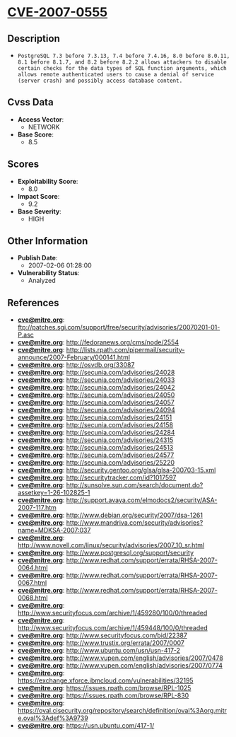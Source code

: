 
# [CVE-2007-0555](ftp://patches.sgi.com/support/free/security/advisories/20070201-01-P.asc)

## Description

- `PostgreSQL 7.3 before 7.3.13, 7.4 before 7.4.16, 8.0 before 8.0.11, 8.1 before 8.1.7, and 8.2 before 8.2.2 allows attackers to disable certain checks for the data types of SQL function arguments, which allows remote authenticated users to cause a denial of service (server crash) and possibly access database content.`

## Cvss Data

- **Access Vector**:
  - NETWORK
- **Base Score**:
  - 8.5

## Scores

- **Exploitability Score**:
  - 8.0
- **Impact Score**:
  - 9.2
- **Base Severity**:
  - HIGH

## Other Information

- **Publish Date**:
  - 2007-02-06 01:28:00
- **Vulnerability Status**:
  - Analyzed

## References

- **cve@mitre.org**: ftp://patches.sgi.com/support/free/security/advisories/20070201-01-P.asc
- **cve@mitre.org**: http://fedoranews.org/cms/node/2554
- **cve@mitre.org**: http://lists.rpath.com/pipermail/security-announce/2007-February/000141.html
- **cve@mitre.org**: http://osvdb.org/33087
- **cve@mitre.org**: http://secunia.com/advisories/24028
- **cve@mitre.org**: http://secunia.com/advisories/24033
- **cve@mitre.org**: http://secunia.com/advisories/24042
- **cve@mitre.org**: http://secunia.com/advisories/24050
- **cve@mitre.org**: http://secunia.com/advisories/24057
- **cve@mitre.org**: http://secunia.com/advisories/24094
- **cve@mitre.org**: http://secunia.com/advisories/24151
- **cve@mitre.org**: http://secunia.com/advisories/24158
- **cve@mitre.org**: http://secunia.com/advisories/24284
- **cve@mitre.org**: http://secunia.com/advisories/24315
- **cve@mitre.org**: http://secunia.com/advisories/24513
- **cve@mitre.org**: http://secunia.com/advisories/24577
- **cve@mitre.org**: http://secunia.com/advisories/25220
- **cve@mitre.org**: http://security.gentoo.org/glsa/glsa-200703-15.xml
- **cve@mitre.org**: http://securitytracker.com/id?1017597
- **cve@mitre.org**: http://sunsolve.sun.com/search/document.do?assetkey=1-26-102825-1
- **cve@mitre.org**: http://support.avaya.com/elmodocs2/security/ASA-2007-117.htm
- **cve@mitre.org**: http://www.debian.org/security/2007/dsa-1261
- **cve@mitre.org**: http://www.mandriva.com/security/advisories?name=MDKSA-2007:037
- **cve@mitre.org**: http://www.novell.com/linux/security/advisories/2007_10_sr.html
- **cve@mitre.org**: http://www.postgresql.org/support/security
- **cve@mitre.org**: http://www.redhat.com/support/errata/RHSA-2007-0064.html
- **cve@mitre.org**: http://www.redhat.com/support/errata/RHSA-2007-0067.html
- **cve@mitre.org**: http://www.redhat.com/support/errata/RHSA-2007-0068.html
- **cve@mitre.org**: http://www.securityfocus.com/archive/1/459280/100/0/threaded
- **cve@mitre.org**: http://www.securityfocus.com/archive/1/459448/100/0/threaded
- **cve@mitre.org**: http://www.securityfocus.com/bid/22387
- **cve@mitre.org**: http://www.trustix.org/errata/2007/0007
- **cve@mitre.org**: http://www.ubuntu.com/usn/usn-417-2
- **cve@mitre.org**: http://www.vupen.com/english/advisories/2007/0478
- **cve@mitre.org**: http://www.vupen.com/english/advisories/2007/0774
- **cve@mitre.org**: https://exchange.xforce.ibmcloud.com/vulnerabilities/32195
- **cve@mitre.org**: https://issues.rpath.com/browse/RPL-1025
- **cve@mitre.org**: https://issues.rpath.com/browse/RPL-830
- **cve@mitre.org**: https://oval.cisecurity.org/repository/search/definition/oval%3Aorg.mitre.oval%3Adef%3A9739
- **cve@mitre.org**: https://usn.ubuntu.com/417-1/
